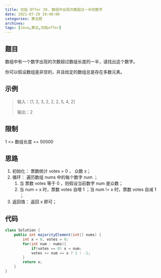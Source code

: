 ```yaml
---
title: 剑指 Offer 39. 数组中出现次数超过一半的数字
date: 2021-07-20 19:40:00
categories: 算法题
archives:
tags: [Java,算法,剑指offer]
---
```


## 题目

数组中有一个数字出现的次数超过数组长度的一半，请找出这个数字。

你可以假设数组是非空的，并且给定的数组总是存在多数元素。

## 示例

> 输入：[1, 2, 3, 2, 2, 2, 5, 4, 2]
>
> 输出：2

<!--more-->

## 限制

1 <= 数组长度 <= 50000

## 思路 

1. 初始化： 票数统计 votes = 0 ， 众数 x；
2. 循环： 遍历数组 nums 中的每个数字 num ；
   1. 当 票数 votes 等于 0 ，则假设当前数字 num 是众数；
   2. 当 num = x 时，票数 votes 自增 1 ；当 num != x 时，票数 votes 自减 1 ；
3. 返回值： 返回 x 即可；

## 代码

```java
class Solution {
    public int majorityElement(int[] nums) {
        int x = 0, votes = 0;
        for(int num : nums){
            if(votes == 0) x = num;
            votes += num == x ? 1 : -1;
        }
        return x;
    }
}
```

